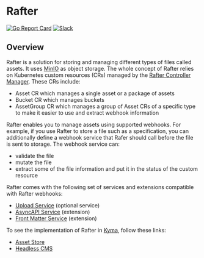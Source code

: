 # Rafter

[![Go Report Card](https://goreportcard.com/badge/github.com/kyma-project/rafter)](https://goreportcard.com/report/github.com/kyma-project/rafter)
[![Slack](https://img.shields.io/badge/slack-%23rafter%20channel-yellow)](http://slack.kyma-project.io)

## Overview

Rafter is a solution for storing and managing different types of files called assets. It uses [MinIO](https://min.io/) as object storage. The whole concept of Rafter relies on Kubernetes custom resources (CRs) managed by the [Rafter Controller Manager](./cmd/manager/README.md). These CRs include:

- Asset CR which manages a single asset or a package of assets
- Bucket CR which manages buckets
- AssetGroup CR which manages a group of Asset CRs of a specific type to make it easier to use and extract webhook information

Rafter enables you to manage assets using supported webhooks. For example, if you use Rafter to store a file such as a specification, you can additionally define a webhook service that Rafer should call before the file is sent to storage. The webhook service can:

- validate the file
- mutate the file
- extract some of the file information and put it in the status of the custom resource

Rafter comes with the following set of services and extensions compatible with Rafter webhooks:

- [Upload Service](./cmd/uploader/README.md) (optional service)
- [AsyncAPI Service](./cmd/extension/asyncapi/README.md) (extension)
- [Front Matter Service](./cmd/extension/frontmatter/README.md) (extension)

To see the implementation of Rafter in [Kyma](https://kyma-project.io), follow these links:

- [Asset Store](https://kyma-project.io/docs/components/asset-store/)
- [Headless CMS](https://kyma-project.io/docs/components/headless-cms/)
